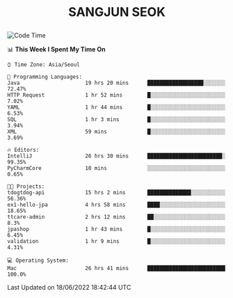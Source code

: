 <h1>
 <p align="center">
   SANGJUN SEOK
 </p>
</h1>

<!--START_SECTION:waka-->
![Code Time](http://img.shields.io/badge/Code%20Time-0%20secs-blue)

📊 **This Week I Spent My Time On** 

```text
⌚︎ Time Zone: Asia/Seoul

💬 Programming Languages: 
Java                     19 hrs 20 mins      ██████████████████░░░░░░░   72.47% 
HTTP Request             1 hr 52 mins        █░░░░░░░░░░░░░░░░░░░░░░░░   7.02% 
YAML                     1 hr 44 mins        █░░░░░░░░░░░░░░░░░░░░░░░░   6.53% 
SQL                      1 hr 3 mins         █░░░░░░░░░░░░░░░░░░░░░░░░   3.94% 
XML                      59 mins             █░░░░░░░░░░░░░░░░░░░░░░░░   3.69%

🔥 Editors: 
IntelliJ                 26 hrs 30 mins      ████████████████████████░   99.35% 
PyCharmCore              10 mins             ░░░░░░░░░░░░░░░░░░░░░░░░░   0.65%

🐱‍💻 Projects: 
tdogtdog-api             15 hrs 2 mins       ██████████████░░░░░░░░░░░   56.36% 
ex1-hello-jpa            4 hrs 58 mins       ████░░░░░░░░░░░░░░░░░░░░░   18.65% 
ttcare-admin             2 hrs 12 mins       ██░░░░░░░░░░░░░░░░░░░░░░░   8.3% 
jpashop                  1 hr 43 mins        █░░░░░░░░░░░░░░░░░░░░░░░░   6.45% 
validation               1 hr 9 mins         █░░░░░░░░░░░░░░░░░░░░░░░░   4.31%

💻 Operating System: 
Mac                      26 hrs 41 mins      █████████████████████████   100.0%

```


 Last Updated on 18/06/2022 18:42:44 UTC
<!--END_SECTION:waka-->
